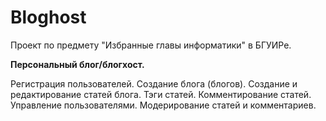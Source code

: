 # Bloghost

Проект по предмету "Избранные главы информатики" в БГУИРе.

**Персональный блог/блогхост.**

Регистрация пользователей. Создание блога (блогов). Создание и редактирование статей блога. Тэги статей. Комментирование статей. Управление пользователями. Модерирование статей и комментариев.
